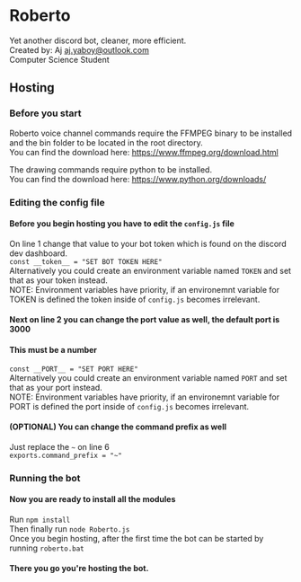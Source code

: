 # Roberto
Yet another discord bot, cleaner, more efficient.<br/>
Created by: Aj <aj.yaboy@outlook.com><br/>
Computer Science Student
## Hosting
### Before you start
Roberto voice channel commands require the FFMPEG binary to be installed and the bin folder to be located in the root directory.</br>
You can find the download here: https://www.ffmpeg.org/download.html</br>

The drawing commands require python to be installed.</br>
You can find the download here: https://www.python.org/downloads/</br>


### Editing the config file
#### Before you begin hosting you have to edit the `config.js` file</br>

On line 1 change that value to your bot token which is found on the discord dev dashboard.</br>
`const __token__ = "SET BOT TOKEN HERE"`</br>
Alternatively you could create an environment variable named `TOKEN` and set that as your token instead.</br>
NOTE: Environment variables have priority, if an environemnt variable for TOKEN is defined the token inside of `config.js` becomes irrelevant.</br>

#### Next on line 2 you can change the port value as well, the default port is 3000
#### This must be a number
`const __PORT__ = "SET PORT HERE"`</br>
Alternatively you could create an environment variable named `PORT` and set that as your port instead.</br>
NOTE: Environment variables have priority, if an environemnt variable for PORT is defined the port inside of `config.js` becomes irrelevant.</br>

#### (OPTIONAL) You can change the command prefix as well</br>
Just replace the `~` on line 6</br>
`exports.command_prefix = "~"`</br>

### Running the bot
#### Now you are ready to install all the modules
Run `npm install`</br>
Then finally run `node Roberto.js`</br>
Once you begin hosting, after the first time the bot can be started by running `roberto.bat`

#### There you go you're hosting the bot.
